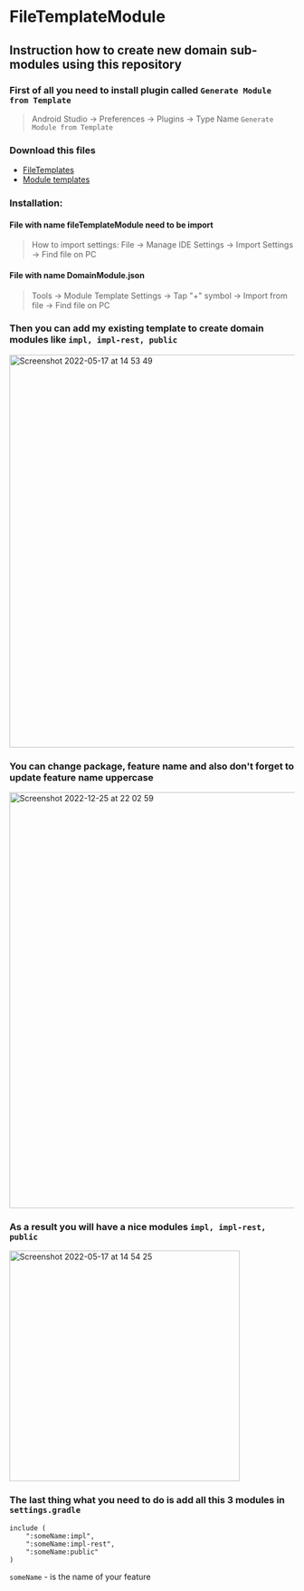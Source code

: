 # FileTemplateModule
## Instruction how to create new domain sub-modules using this repository

### First of all you need to install plugin called ```Generate Module from Template```
> Android Studio -> Preferences -> Plugins -> Type Name ```Generate Module from Template```

### Download this files 
* [FileTemplates](https://github.com/PanVova/FileTemplateModule/blob/main/fileTemplateModule.zip)
* [Module templates](https://github.com/PanVova/FileTemplateModule/files/10300575/Module.templates.zip)

### Installation:
 #### File with name fileTemplateModule need to be import 
> How to import settings: File -> Manage IDE Settings -> Import Settings -> Find file on PC
 #### File with name DomainModule.json 
> Tools -> Module Template Settings -> Tap "+" symbol -> Import from file -> Find file on PC


### Then you can add my existing template to create domain modules like ```impl, impl-rest, public```
<img width="693" alt="Screenshot 2022-05-17 at 14 53 49" src="https://user-images.githubusercontent.com/37262034/168806063-dafbc377-fb51-4def-ba68-29f068e5ef57.png">

### You can change package, feature name and also don't forget to update feature name uppercase
<img width="734" alt="Screenshot 2022-12-25 at 22 02 59" src="https://user-images.githubusercontent.com/37262034/209480648-a234de4b-1929-4d7d-a047-34e4077409fc.png">

### As a result you will have a nice modules ```impl, impl-rest, public```

<img width="407" alt="Screenshot 2022-05-17 at 14 54 25" src="https://user-images.githubusercontent.com/37262034/168806108-f82428cd-d9ec-4b2b-a29b-e50bd162fccb.png">

### The last thing what you need to do is add all this 3 modules in ```settings.gradle``` 

```
include (
    ":someName:impl",
    ":someName:impl-rest",
    ":someName:public"
)
```
```someName``` - is the name of your feature
